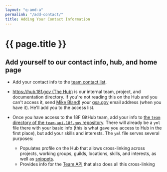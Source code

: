 ```yaml
---
layout: "q-and-a"
permalink: "/add-contact/"
title: Adding Your Contact Information
---
```

# {{ page.title }}

## Add yourself to our contact info, hub, and home page

* Add your contact info to the [team contact list](https://docs.google.com/a/gsa.gov/spreadsheet/ccc?key=0Auy3CqI2T1nndGd3U3h3ZkVXQVhvVkhBcDhZWTRIblE&usp=drive_web#gid=3).
* [https://hub.18f.gov (The Hub)](https://hub.18f.gov) is our internal team, project, and documentation directory. If you're not reading this on the Hub and you can't access it, send [Mike Bland](mailto:michael.bland@gsa.gov)) your [gsa.gov](http://gsa.gov/) email address (when you have it). He'll add you to the access list.
* Once you have access to the 18F GitHub team, add your info to [the `team` directory of the `team-api.18f.gov` repository](https://github.com/18F/team-api.18f.gov/tree/master/_data/team). There will already be a `yml` file there with your basic info (this is what gave you access to Hub in the first place), but add your skills and interests. The `yml` file serves several purposes:

    * Populates profile on the Hub that allows cross-linking across projects, working groups, guilds, locations, skills, and interests, as well as [snippets](https://hub.18f.gov/snippets/).
    * Provides info for the [Team API](https://team-api.18f.gov/api/) that also does all this cross-linking
